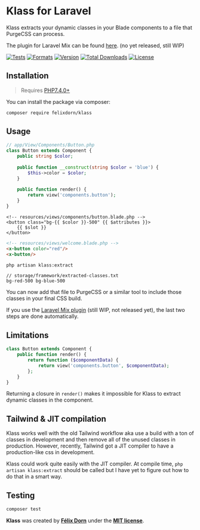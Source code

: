 # Klass for Laravel

Klass extracts your dynamic classes in your Blade components to a file that PurgeCSS can process.

The plugin for Laravel Mix can be found [here](). (no yet released, still WIP)

[![Tests](https://github.com/felixdorn/klass/actions/workflows/tests.yml/badge.svg?branch=master)](https://github.com/felixdorn/klass/actions/workflows/tests.yml)
[![Formats](https://github.com/felixdorn/klass/actions/workflows/formats.yml/badge.svg?branch=master)](https://github.com/felixdorn/klass/actions/workflows/formats.yml)
[![Version](https://poser.pugx.org/felixdorn/klass/version)](//packagist.org/packages/felixdorn/klass)
[![Total Downloads](https://poser.pugx.org/felixdorn/klass/downloads)](//packagist.org/packages/felixdorn/klass)
[![License](https://poser.pugx.org/felixdorn/klass/license)](//packagist.org/packages/felixdorn/klass)

## Installation

> Requires [PHP7.4.0+](https://php.net/releases)

You can install the package via composer:

```bash
composer require felixdorn/klass
```

## Usage

```php
// app/View/Components/Button.php
class Button extends Component {
    public string $color;
    
    public function __construct(string $color = 'blue') {
        $this->color = $color;
    }
    
    public function render() {
        return view('components.button');
    } 
}
```

```blade
<!-- resources/views/components/button.blade.php -->
<button class="bg-{{ $color }}-500" {{ $attributes }}>
    {{ $slot }}
</button>
```

```html
<!-- resources/views/welcome.blade.php -->
<x-button color="red"/>
<x-button/>
```

```bash
php artisan klass:extract
```

```text
// storage/framework/extracted-classes.txt
bg-red-500 bg-blue-500
```

You can now add that file to PurgeCSS or a similar tool to include those classes in your final CSS build.

If you use the [Laravel Mix plugin]() (still WIP, not released yet), the last two steps are done automatically.

## Limitations

```php
class Button extends Component {
    public function render() {
        return function ($componentData) {
            return view('components.button', $componentData);
        };
    }
}
```

Returning a closure in `render()` makes it impossible for Klass to extract dynamic classes in the component.

## Tailwind & JIT compilation

Klass works well with the old Tailwind workflow aka use a build with a ton of classes in development and then remove all of
the unused classes in production. However, recently, Tailwind got a JIT compiler to have a production-like css in development.

Klass could work quite easily with the JIT compiler. At compile time, `php artisan klass:extract` should be called but I
have yet to figure out how to do that in a smart way.

## Testing

```bash
composer test
```

**Klass** was created by **[Félix Dorn](https://twitter.com/afelixdorn)** under
the **[MIT license](https://opensource.org/licenses/MIT)**.
